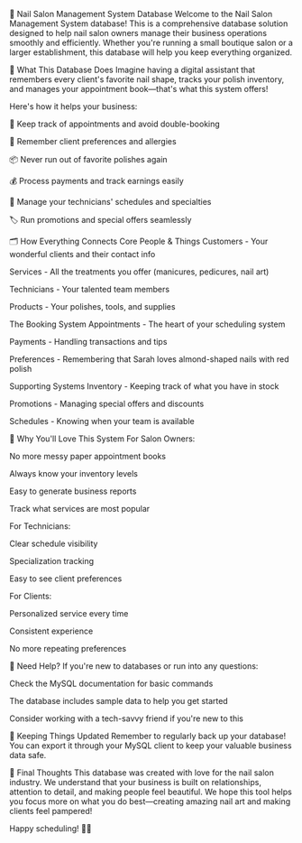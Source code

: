 💅 Nail Salon Management System Database
Welcome to the Nail Salon Management System database! This is a comprehensive database solution designed to help nail salon owners manage their business operations smoothly and efficiently. Whether you're running a small boutique salon or a larger establishment, this database will help you keep everything organized.

🌟 What This Database Does
Imagine having a digital assistant that remembers every client's favorite nail shape, tracks your polish inventory, and manages your appointment book—that's what this system offers!

Here's how it helps your business:

📅 Keep track of appointments and avoid double-booking

👥 Remember client preferences and allergies

📦 Never run out of favorite polishes again

💰 Process payments and track earnings easily

🎯 Manage your technicians' schedules and specialties

🏷️ Run promotions and special offers seamlessly

🗂️ How Everything Connects
Core People & Things
Customers - Your wonderful clients and their contact info

Services - All the treatments you offer (manicures, pedicures, nail art)

Technicians - Your talented team members

Products - Your polishes, tools, and supplies

The Booking System
Appointments - The heart of your scheduling system

Payments - Handling transactions and tips

Preferences - Remembering that Sarah loves almond-shaped nails with red polish

Supporting Systems
Inventory - Keeping track of what you have in stock

Promotions - Managing special offers and discounts

Schedules - Knowing when your team is available


🎨 Why You'll Love This System
For Salon Owners:

No more messy paper appointment books

Always know your inventory levels

Easy to generate business reports

Track what services are most popular

For Technicians:

Clear schedule visibility

Specialization tracking

Easy to see client preferences

For Clients:

Personalized service every time

Consistent experience

No more repeating preferences

🤝 Need Help?
If you're new to databases or run into any questions:

Check the MySQL documentation for basic commands

The database includes sample data to help you get started

Consider working with a tech-savvy friend if you're new to this

🔄 Keeping Things Updated
Remember to regularly back up your database! You can export it through your MySQL client to keep your valuable business data safe.

💝 Final Thoughts
This database was created with love for the nail salon industry. We understand that your business is built on relationships, attention to detail, and making people feel beautiful. We hope this tool helps you focus more on what you do best—creating amazing nail art and making clients feel pampered!

Happy scheduling! 💅✨